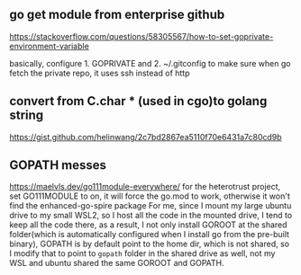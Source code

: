 ## go get module from enterprise github
https://stackoverflow.com/questions/58305567/how-to-set-goprivate-environment-variable

basically, configure 1. GOPRIVATE and 2. ~/.gitconfig to make sure when go fetch the private repo, it uses ssh instead of http

## convert from C.char * (used in cgo)to golang string
https://gist.github.com/helinwang/2c7bd2867ea5110f70e6431a7c80cd9b


## GOPATH messes
https://maelvls.dev/go111module-everywhere/
for the heterotrust project, set GO111MODULE to on, it will force the go.mod to work, otherwise it won't find the enhanced-go-spire package
For me, since I mount my large ubuntu drive to my small WSL2, so I host all the code in the mounted drive, I tend to keep all the code there, as a result, I not only install GOROOT at the shared folder(which is automatically configured when I install go from the pre-built binary), GOPATH is by default point to the home dir, which is not shared, so I modify that to point to `gopath` folder in the shared drive as well, not my WSL and ubuntu shared the same GOROOT and GOPATH.
